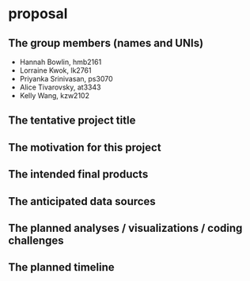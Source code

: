 proposal
================

The group members (names and UNIs)
----------------------------------

-   Hannah Bowlin, hmb2161
-   Lorraine Kwok, lk2761
-   Priyanka Srinivasan, ps3070
-   Alice Tivarovsky, at3343
-   Kelly Wang, kzw2102

The tentative project title
---------------------------

The motivation for this project
-------------------------------

The intended final products
---------------------------

The anticipated data sources
----------------------------

The planned analyses / visualizations / coding challenges
---------------------------------------------------------

The planned timeline
--------------------

